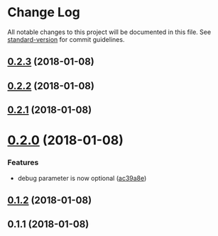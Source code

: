 # Change Log

All notable changes to this project will be documented in this file. See [standard-version](https://github.com/conventional-changelog/standard-version) for commit guidelines.

<a name="0.2.3"></a>
## [0.2.3](https://github.com/KurioApp/monochrome/compare/v0.2.2...v0.2.3) (2018-01-08)



<a name="0.2.2"></a>
## [0.2.2](https://github.com/KurioApp/monochrome/compare/v0.2.1...v0.2.2) (2018-01-08)



<a name="0.2.1"></a>
## [0.2.1](https://github.com/KurioApp/monochrome/compare/v0.2.0...v0.2.1) (2018-01-08)



<a name="0.2.0"></a>
# [0.2.0](https://github.com/KurioApp/monochrome/compare/v0.1.2...v0.2.0) (2018-01-08)


### Features

* debug parameter is now optional ([ac39a8e](https://github.com/KurioApp/monochrome/commit/ac39a8e))



<a name="0.1.2"></a>
## [0.1.2](https://github.com/KurioApp/monochrome/compare/v0.1.1...v0.1.2) (2018-01-08)



<a name="0.1.1"></a>
## 0.1.1 (2018-01-08)
